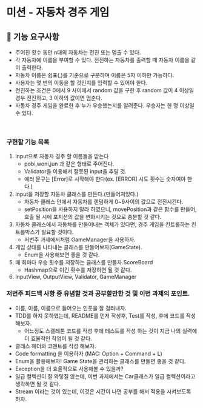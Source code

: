 # 미션 - 자동차 경주 게임

## 🚀 기능 요구사항
- 주어진 횟수 동안 n대의 자동차는 전진 또는 멈출 수 있다.
- 각 자동차에 이름을 부여할 수 있다. 전진하는 자동차를 출력할 때 자동차 이름을 같이 출력한다.
- 자동차 이름은 쉼표(,)를 기준으로 구분하며 이름은 5자 이하만 가능하다.
- 사용자는 몇 번의 이동을 할 것인지를 입력할 수 있어야 한다.
- 전진하는 조건은 0에서 9 사이에서 random 값을 구한 후 random 값이 4 이상일 경우 전진하고, 3 이하의 값이면 멈춘다.
- 자동차 경주 게임을 완료한 후 누가 우승했는지를 알려준다. 우승자는 한 명 이상일 수 있다.

<br>

### 구현할 기능 목록
1. Input으로 자동차 경주 할 이름들을 받는다
    - pobi,woni,jun 과 같은 형태로 주어진다.
    - Validator을 이용해서 잘못된 input을 추릴 것.
    - 에러 문구는 [Error]로 시작해야 한다(ex. [ERROR] 시도 횟수는 숫자여야 한다.)
2. Input을 저장할 자동차 클래스를 만든다.(만들어져있다.)
    - 자동차 클래스 안에서 자동차를 랜덤하게 0~9사이의 값으로 전진시킨다.
    - setPosition을 사용하지 말라 하였으니, movePosition과 같은 함수를 만들어, 호출 될 시에 포지션의 값을 변화시키는 것으로 충분할 것 같다.
3. 자동차 클래스에서 자동차를 만들어내는 객체가 있다면, 경주 게임을 컨트롤하는 컨트롤박스가 필요할 것이다.
   - 저번주 과제에서처럼 GameManager을 사용하자.
4. 게임 상태를 나타내는 클래스를 만들어보자(GameState). 
    - Enum을 사용해보면 좋을 것 같다.
5. 매 회마다 우승 횟수를 저장하는 클래스를 만들자.ScoreBoard
    - Hashmap으로 이긴 횟수를 저장하면 될 것 같다.
6. InputView, OutputView, Validator, GameManager
       


### 저번주 피드백 사항 중 유념할 것과 공부할만한 것 및 이번 과제의 포인트.
- 이름, 이름, 이름으로 들어오는 인풋을 잘 걸러내자.
- TDD를 하지 못하였는데, README를 먼저 작성후, Test를 작성, 후에 코드를 작성해보자.
  - 어느정도 스켈레톤 코드를 작성 후에 테스트를 작성 하는 것이 지금 나의 실력에 더 효율적인 작업이 될 것 같다.
- 클래스 헤더와 코멘트를 작성 해보자.
- Code formatting 을 이용하자 (MAC: Option + Command + L)
- Enum을 활용해보자! Game State을 관리하는 클래스를 만들면 좋을 것 같다.
- Exception을 더 효율적으로 사용해볼 수 있을까?
- 일급 컬렉션이 잘 와닿질 않는데, 이번 과제에서는 Car클래스가 일급 컬렉션이라고 생각하면 될 것 같다.
- Stream 이라는 것이 있는데, 이것은 시간이 나면 공부를 해서 적용을 시켜보도록 하자.